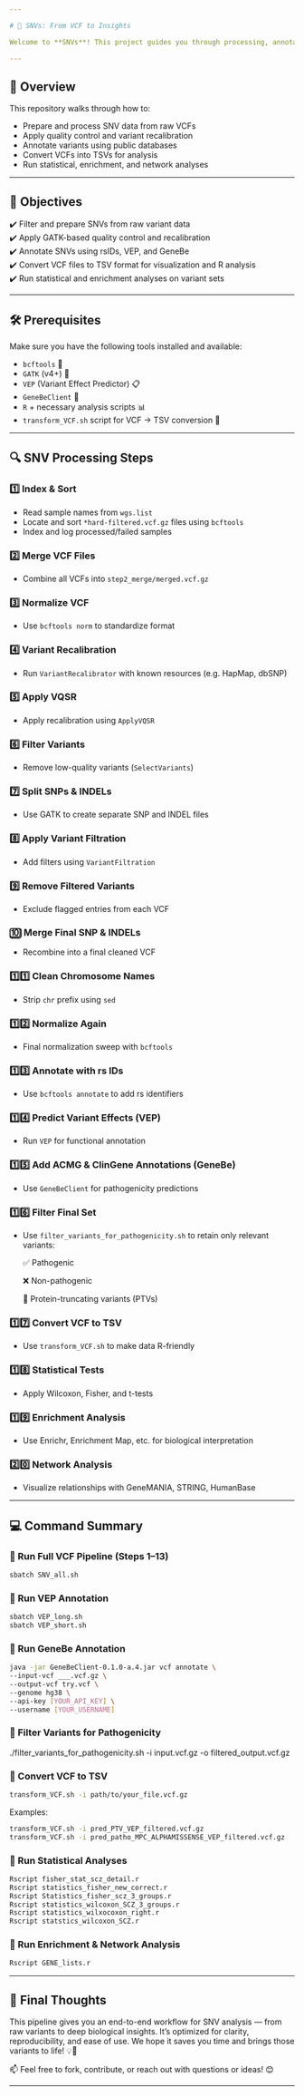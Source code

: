 ```yaml
---

# 🧬 SNVs: From VCF to Insights  

Welcome to **SNVs**! This project guides you through processing, annotating, and analyzing **Single Nucleotide Variants (SNVs)** using a structured pipeline that includes quality control, annotation, statistical tests, and biological interpretation through enrichment and network analysis.

---
```


## 🌟 Overview  

This repository walks through how to:

- Prepare and process SNV data from raw VCFs  
- Apply quality control and variant recalibration  
- Annotate variants using public databases  
- Convert VCFs into TSVs for analysis  
- Run statistical, enrichment, and network analyses  

---

## 🎯 Objectives  

✔️ Filter and prepare SNVs from raw variant data  
✔️ Apply GATK-based quality control and recalibration  
✔️ Annotate SNVs using rsIDs, VEP, and GeneBe  
✔️ Convert VCF files to TSV format for visualization and R analysis  
✔️ Run statistical and enrichment analyses on variant sets  

---

## 🛠️ Prerequisites  

Make sure you have the following tools installed and available:

- `bcftools` 🔧  
- `GATK` (v4+) 🧬  
- `VEP` (Variant Effect Predictor) 📋  
- `GeneBeClient` 🧠  
- `R` + necessary analysis scripts 📊  
- `transform_VCF.sh` script for VCF → TSV conversion 🔄  

---

## 🔍 SNV Processing Steps  

### 1️⃣ Index & Sort  

- Read sample names from `wgs.list`  
- Locate and sort `*hard-filtered.vcf.gz` files using `bcftools`  
- Index and log processed/failed samples  

### 2️⃣ Merge VCF Files  

- Combine all VCFs into `step2_merge/merged.vcf.gz`  

### 3️⃣ Normalize VCF  

- Use `bcftools norm` to standardize format  

### 4️⃣ Variant Recalibration  

- Run `VariantRecalibrator` with known resources (e.g. HapMap, dbSNP)  

### 5️⃣ Apply VQSR  

- Apply recalibration using `ApplyVQSR`  

### 6️⃣ Filter Variants  

- Remove low-quality variants (`SelectVariants`)  

### 7️⃣ Split SNPs & INDELs  

- Use GATK to create separate SNP and INDEL files  

### 8️⃣ Apply Variant Filtration  

- Add filters using `VariantFiltration`  

### 9️⃣ Remove Filtered Variants  

- Exclude flagged entries from each VCF  

### 🔟 Merge Final SNP & INDELs  

- Recombine into a final cleaned VCF  

### 1️⃣1️⃣ Clean Chromosome Names  

- Strip `chr` prefix using `sed`  

### 1️⃣2️⃣ Normalize Again  

- Final normalization sweep with `bcftools`  

### 1️⃣3️⃣ Annotate with rs IDs  

- Use `bcftools annotate` to add rs identifiers  

### 1️⃣4️⃣ Predict Variant Effects (VEP)  

- Run `VEP` for functional annotation  

### 1️⃣5️⃣ Add ACMG & ClinGene Annotations (GeneBe)  

- Use `GeneBeClient` for pathogenicity predictions  

### 1️⃣6️⃣ Filter Final Set  

- Use `filter_variants_for_pathogenicity.sh` to retain only relevant variants:

    ✅ Pathogenic

    ❌ Non-pathogenic

    🧬 Protein-truncating variants (PTVs)
   

### 1️⃣7️⃣ Convert VCF to TSV  

- Use `transform_VCF.sh` to make data R-friendly  

### 1️⃣8️⃣ Statistical Tests  

- Apply Wilcoxon, Fisher, and t-tests  

### 1️⃣9️⃣ Enrichment Analysis  

- Use Enrichr, Enrichment Map, etc. for biological interpretation  

### 2️⃣0️⃣ Network Analysis  

- Visualize relationships with GeneMANIA, STRING, HumanBase  

---

## 💻 Command Summary  

### 🔹 Run Full VCF Pipeline (Steps 1–13)  
```bash
sbatch SNV_all.sh
```

### 🔹 Run VEP Annotation  
```bash
sbatch VEP_long.sh
sbatch VEP_short.sh
```

### 🔹 Run GeneBe Annotation 
```bash
java -jar GeneBeClient-0.1.0-a.4.jar vcf annotate \
--input-vcf ___.vcf.gz \
--output-vcf try.vcf \
--genome hg38 \
--api-key [YOUR_API_KEY] \
--username [YOUR_USERNAME]
```
### 🔹 Filter Variants for Pathogenicity

./filter_variants_for_pathogenicity.sh -i input.vcf.gz -o filtered_output.vcf.gz

### 🔹 Convert VCF to TSV  
```bash
transform_VCF.sh -i path/to/your_file.vcf.gz
```

Examples:
```bash
transform_VCF.sh -i pred_PTV_VEP_filtered.vcf.gz
transform_VCF.sh -i pred_patho_MPC_ALPHAMISSENSE_VEP_filtered.vcf.gz
```

### 🔹 Run Statistical Analyses  
```r
Rscript fisher_stat_scz_detail.r
Rscript statistics_fisher_new_correct.r
Rscript Statistics_fisher_scz_3_groups.r
Rscript statistics_wilcoxon_SCZ_3_groups.r
Rscript statistics_wilxocoxon_right.r
Rscript statstics_wilcoxon_SCZ.r
```

### 🔹 Run Enrichment & Network Analysis  
```r
Rscript GENE_lists.r
```

---

## 🎉 Final Thoughts  

This pipeline gives you an end-to-end workflow for SNV analysis — from raw variants to deep biological insights. It’s optimized for clarity, reproducibility, and ease of use. We hope it saves you time and brings those variants to life! 💡🔬

📫 Feel free to fork, contribute, or reach out with questions or ideas! 😊  

---


